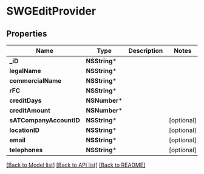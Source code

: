 # SWGEditProvider

## Properties
Name | Type | Description | Notes
------------ | ------------- | ------------- | -------------
**_iD** | **NSString*** |  | 
**legalName** | **NSString*** |  | 
**commercialName** | **NSString*** |  | 
**rFC** | **NSString*** |  | 
**creditDays** | **NSNumber*** |  | 
**creditAmount** | **NSNumber*** |  | 
**sATCompanyAccountID** | **NSString*** |  | [optional] 
**locationID** | **NSString*** |  | [optional] 
**email** | **NSString*** |  | [optional] 
**telephones** | **NSString*** |  | [optional] 

[[Back to Model list]](../README.md#documentation-for-models) [[Back to API list]](../README.md#documentation-for-api-endpoints) [[Back to README]](../README.md)


